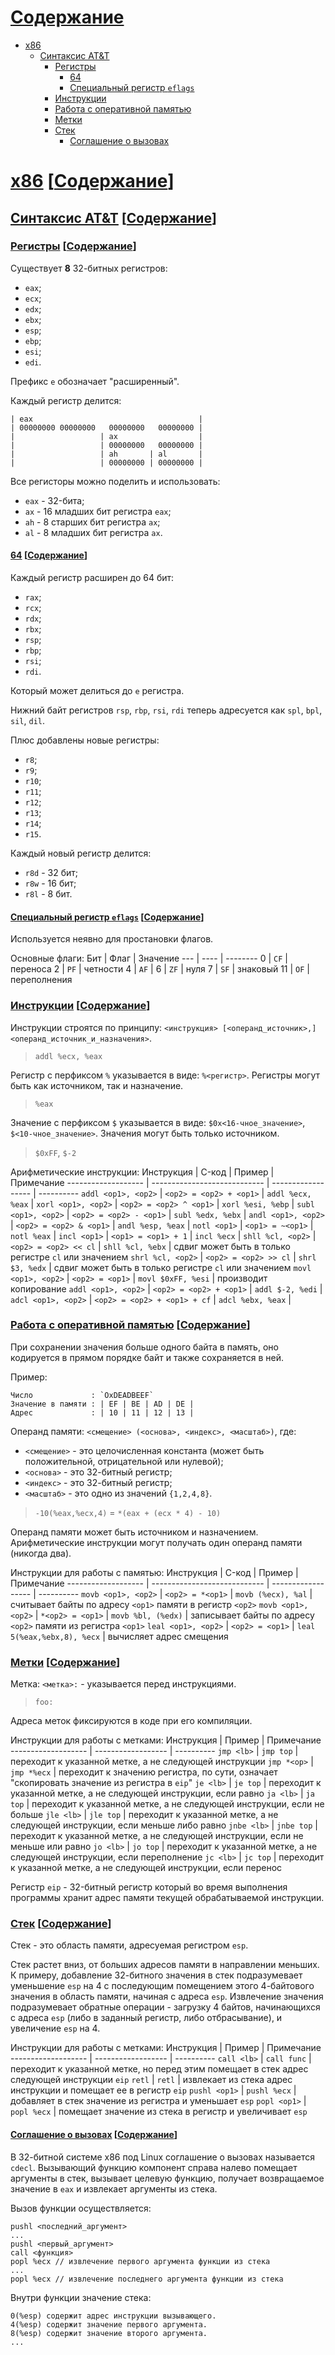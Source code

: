 [Содержание](#Содержание)
==========

- [x86](#x86)
    - [Синтаксис AT&T](#Синтаксис-ATT)
        - [Регистры](#Регистры)
            - [64](#64)
            - [Специальный регистр `eflags`](#Специальный-регистр-eflags)
        - [Инструкции](#Инструкции)
        - [Работа с оперативной памятью](#Работа-с-оперативной-памятью)
        - [Метки](#Метки)
        - [Стек](#Стек)
            - [Соглашение о вызовах](#Соглашение-о-вызовах)

<a id="x86" href="#x86">x86</a> [<a id="Содержание" href="#Содержание">Содержание</a>]
===

## <a id="Синтаксис-ATT" href="#Синтаксис-ATT">Синтаксис AT&T</a> [<a id="Содержание" href="#Содержание">Содержание</a>]

### <a id="Регистры" href="#Регистры">Регистры</a> [<a id="Содержание" href="#Содержание">Содержание</a>]

Существует **8** 32-битных регистров:
- `eax`;
- `ecx`;
- `edx`;
- `ebx`;
- `esp`;
- `ebp`;
- `esi`;
- `edi`.

Префикс `e` обозначает "расширенный".

Каждый регистр делится:
```
| eax                                     |
| 00000000 00000000   00000000   00000000 |
|                   | ax                  |
|                   | 00000000   00000000 |
|                   | ah       | al       |
|                   | 00000000 | 00000000 |
```

Все регисторы можно поделить и использовать:
- `eax` - 32-бита;
- `ax` - 16 младших бит регистра `eax`;
- `ah` - 8 старших бит регистра `ax`;
- `al` - 8 младших бит регистра `ax`.

#### <a id="64" href="#64">64</a> [<a id="Содержание" href="#Содержание">Содержание</a>]

Каждый регистр расширен до 64 бит:
- `rax`;
- `rcx`;
- `rdx`;
- `rbx`;
- `rsp`;
- `rbp`;
- `rsi`;
- `rdi`.

Который может делиться до `e` регистра.

Нижний байт регистров `rsp`, `rbp`, `rsi`, `rdi` теперь адресуется как `spl`, `bpl`, `sil`, `dil`.

Плюс добавлены новые регистры:
- `r8`;
- `r9`;
- `r10`;
- `r11`;
- `r12`;
- `r13`;
- `r14`;
- `r15`.

Каждый новый регистр делится:
- `r8d` - 32 бит;
- `r8w` - 16 бит;
- `r8l` - 8 бит.

#### <a id="Специальный-регистр-eflags" href="#Специальный-регистр-eflags">Специальный регистр `eflags`</a> [<a id="Содержание" href="#Содержание">Содержание</a>]

Используется неявно для простановки флагов.

Основные флаги:
Бит | Флаг | Значение
--- | ---- | --------
0   | `CF` | переноса
2   | `PF` | четности
4   | `AF` | 
6   | `ZF` | нуля
7   | `SF` | знаковый
11  | `OF` | переполнения

### <a id="Инструкции" href="#Инструкции">Инструкции</a> [<a id="Содержание" href="#Содержание">Содержание</a>]

Инструкции строятся по принципу: `<инструкция> [<операнд_источник>,] <операнд_источник_и_назначения>`.
> `addl %ecx, %eax`

Регистр с перфиксом `%` указывается в виде: `%<регистр>`. Регистры могут быть как источником, так и назначение.
> `%eax`

Значение с перфиксом `$` указывается в виде: `$0x<16-чное_значение>`, `$<10-чное_значение>`. Значения могут быть только источником.
> `$0xFF`, `$-2`

Арифметические инструкции:
Инструкция          | C-код                        | Пример             | Примечание
------------------- | ---------------------------- | ------------------ | ----------
`addl <op1>, <op2>` | `<op2> = <op2> + <op1>`      | `addl %ecx, %eax`  | 
`xorl <op1>, <op2>` | `<op2> = <op2> ^ <op1>`      | `xorl %esi, %ebp`  | 
`subl <op1>, <op2>` | `<op2> = <op2> - <op1>`      | `subl %edx, %ebx`  | 
`andl <op1>, <op2>` | `<op2> = <op2> & <op1>`      | `andl %esp, %eax`  | 
`notl <op1>`        | `<op1> = ~<op1>`             | `notl %eax`        | 
`incl <op1>`        | `<op1> = <op1> + 1`          | `incl %ecx`        | 
`shll %cl, <op2>`   | `<op2> = <op2> << cl`        | `shll %cl, %ebx`   | сдвиг может быть в только регистре `cl` или значением
`shrl %cl, <op2>`   | `<op2> = <op2> >> cl`        | `shrl $3, %edx`    | сдвиг может быть в только регистре `cl` или значением
`movl <op1>, <op2>` | `<op2> = <op1>`              | `movl $0xFF, %esi` | производит копирование
`addl <op1>, <op2>` | `<op2> = <op2> + <op1>`      | `addl $-2, %edi`   | 
`adсl <op1>, <op2>` | `<op2> = <op2> + <op1> + cf` | `adcl %ebx, %eax`  | 

### <a id="Работа-с-оперативной-памятью" href="#Работа-с-оперативной-памятью">Работа с оперативной памятью</a> [<a id="Содержание" href="#Содержание">Содержание</a>]

При сохранении значения больше одного байта в память, оно кодируется в прямом порядке байт и также сохраняется в ней.

Пример:
```
Число             : `OxDEADBEEF`
Значение в памяти : | EF | BE | AD | DE |
Адрес             : | 10 | 11 | 12 | 13 |
```

Операнд памяти: `<смещение> (<основа>, <индекс>, <масштаб>)`, где:
- `<смещение>` - это целочисленная константа (может быть положительной, отрицательной или нулевой);
- `<основа>` - это 32-битный регистр;
- `<индекс>` - это 32-битный регистр;
- `<масштаб>` - это одно из значений `{1,2,4,8}`.
> `-10(%eax,%ecx,4)` = `*(eax + (ecx * 4) - 10)`

Операнд памяти может быть источником и назначением. Арифметические инструкции могут получать один операнд памяти (никогда два).

Инструкции для работы с памятью:
Инструкция          | C-код                        | Пример             | Примечание
------------------- | ---------------------------- | ------------------ | ----------
`movb <op1>, <op2>` | `<op2> = *<op1>`             | `movb (%ecx), %al`    | считывает байты по адресу `<op1>` памяти в регистр `<op2>`
`movb <op1>, <op2>` | `*<op2> = <op1>`             | `movb %bl, (%edx)`       | записывает байты по адресу `<op2>` памяти из регистра `<op1>`
`leal <op1>, <op2>` | `<op2> = <op1>`              | `leal 5(%eax,%ebx,8), %ecx` | вычисляет адрес смещения

### <a id="Метки" href="#Метки">Метки</a> [<a id="Содержание" href="#Содержание">Содержание</a>]

Метка: `<метка>:` - указывается перед инструкциями.
> `foo:`

Адреса меток фиксируются в коде при его компиляции.

Инструкции для работы с метками:
Инструкция          | Пример             | Примечание
------------------- | ------------------ | ----------
`jmp <lb>`          | `jmp top`          | переходит к указанной метке, а не следующей инструкции
`jmp *<op>`         | `jmp *%ecx`        | переходит к значению регистра, по сути, означает "скопировать значение из регистра в `eip`"
`je <lb>`           | `je top`           | переходит к указанной метке, а не следующей инструкции, если равно
`ja <lb>`           | `ja top`           | переходит к указанной метке, а не следующей инструкции, если не больше
`jle <lb>`          | `jle top`          | переходит к указанной метке, а не следующей инструкции, если меньше либо равно
`jnbe <lb>`         | `jnbe top`         | переходит к указанной метке, а не следующей инструкции, если не меньше или равно
`jo <lb>`           | `jo top`           | переходит к указанной метке, а не следующей инструкции, если переполнение
`jc <lb>`           | `jc top`           | переходит к указанной метке, а не следующей инструкции, если перенос

Регистр `eip` - 32-битный регистр который во время выполнения программы хранит адрес памяти текущей обрабатываемой инструкции.

### <a id="Стек" href="#Стек">Стек</a> [<a id="Содержание" href="#Содержание">Содержание</a>]

Стек - это область памяти, адресуемая регистром `esp`.

Стек растет вниз, от больших адресов памяти в направлении меньших. К примеру, добавление 32-битного значения в стек подразумевает уменьшение `esp` на 4 с последующим помещением этого 4-байтового значения в область памяти, начиная с адреса `esp`. Извлечение значения подразумевает обратные операции - загрузку 4 байтов, начинающихся с адреса `esp` (либо в заданный регистр, либо отбрасывание), и увеличение `esp` на 4.

Инструкции для работы с метками:
Инструкция          | Пример             | Примечание
------------------- | ------------------ | ----------
`call <lb>`         | `call func`        | переходит к указанной метке, но перед этим помещает в стек адрес следующей инструкции `eip`
`retl`              | `retl`             | извлекает из стека адрес инструкции и помещает ее в регистр `eip`
`pushl <op1>`       | `pushl %ecx`       | добавляет в стек значение из регистра и уменьшает `esp`
`popl <op1>`        | `popl %ecx`        | помещает значение из стека в регистр и увеличивает `esp`

#### <a id="Соглашение-о-вызовах" href="#Соглашение-о-вызовах">Соглашение о вызовах</a> [<a id="Содержание" href="#Содержание">Содержание</a>]

В 32-битной системе x86 под Linux соглашение о вызовах называется `cdecl`. Вызывающий функцию компонент справа налево помещает аргументы в стек, вызывает целевую функцию, получает возвращаемое значение в `eax` и извлекает аргументы из стека.

Вызов функции осуществляется:
```
pushl <последний_аргумент>
...
pushl <первый_аргумент>
call <функция>
popl %ecx // извлечение первого аргумента функции из стека
...
popl %ecx // извлечение последнего аргумента функции из стека
```

Внутри функции значение стека:
```
0(%esp) содержит адрес инструкции вызывающего.
4(%esp) содержит значение первого аргумента.
8(%esp) содержит значение второго аргумента.
...
```